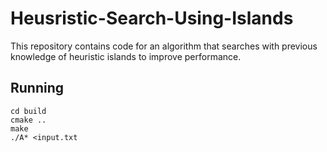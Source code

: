 # Heusristic-Search-Using-Islands
This repository contains code for an algorithm that searches with previous knowledge of heuristic islands to improve performance.

## Running
`cd build` <br/>
`cmake ..`<br/>
`make` <br/>
`./A* <input.txt`
